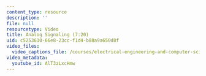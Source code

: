 ```yaml
---
content_type: resource
description: ''
file: null
resourcetype: Video
title: Analog Signaling (7:20)
uid: c5253610-66e8-23cc-f1d4-b88a9a650d8f
video_files:
  video_captions_file: /courses/electrical-engineering-and-computer-science/6-004-computation-structures-spring-2017/c2/c2s2/c2s2v2/analog-signaling-7-20-/AlT3zLxcHmw.vtt
video_metadata:
  youtube_id: AlT3zLxcHmw
---
```

